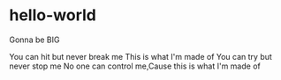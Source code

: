 # hello-world
 Gonna be BIG


You can hit but never break me
This is what I'm made of
You can try but never stop me
No one can control me,Cause this is what I'm made of
